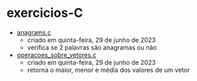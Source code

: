 # exercicios-C

- [anagrams.c](anagrams.c)
  - criado em ‎quinta-feira, ‎29‎ de ‎junho‎ de ‎2023
  - verifica se 2 palavras são anagramas ou não
- [operacoes_sobre_vetores.c](operacoes_sobre_vetores.c)  
  - criado em ‎quinta-feira, ‎29‎ de ‎junho‎ de ‎2023
  - retorna o maior, menor e média dos valores de um vetor   
